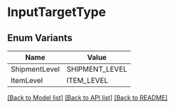 # InputTargetType

## Enum Variants

| Name | Value |
|---- | -----|
| ShipmentLevel | SHIPMENT_LEVEL |
| ItemLevel | ITEM_LEVEL |


[[Back to Model list]](../README.md#documentation-for-models) [[Back to API list]](../README.md#documentation-for-api-endpoints) [[Back to README]](../README.md)



